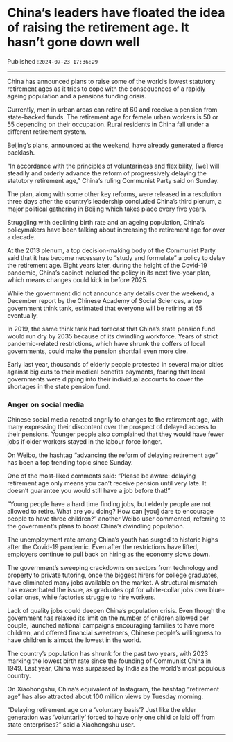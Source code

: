 # China’s leaders have floated the idea of raising the retirement age. It hasn’t gone down well

Published :`2024-07-23 17:36:29`

---

China has announced plans to raise some of the world’s lowest statutory retirement ages as it tries to cope with the consequences of a rapidly ageing population and a pensions funding crisis.

Currently, men in urban areas can retire at 60 and receive a pension from state-backed funds. The retirement age for female urban workers is 50 or 55 depending on their occupation. Rural residents in China fall under a different retirement system.

Beijing’s plans, announced at the weekend, have already generated a fierce backlash.

“In accordance with the principles of voluntariness and flexibility, [we] will steadily and orderly advance the reform of progressively delaying the statutory retirement age,” China’s ruling Communist Party said on Sunday.

The plan, along with some other key reforms, were released in a resolution three days after the country’s leadership concluded China’s third plenum, a major political gathering in Beijing which takes place every five years.

Struggling with declining birth rate and an ageing population, China’s policymakers have been talking about increasing the retirement age for over a decade.

At the 2013 plenum, a top decision-making body of the Communist Party said that it has become necessary to “study and formulate” a policy to delay the retirement age. Eight years later, during the height of the Covid-19 pandemic, China’s cabinet included the policy in its next five-year plan, which means changes could kick in before 2025.

While the government did not announce any details over the weekend, a December report by the Chinese Academy of Social Sciences, a top government think tank, estimated that everyone will be retiring at 65 eventually.

In 2019, the same think tank had forecast that China’s state pension fund would run dry by 2035 because of its dwindling workforce. Years of strict pandemic-related restrictions, which have shrunk the coffers of local governments, could make the pension shortfall even more dire.

Early last year, thousands of elderly people protested in several major cities against big cuts to their medical benefits payments, fearing that local governments were dipping into their individual accounts to cover the shortages in the state pension fund.

### Anger on social media

Chinese social media reacted angrily to changes to the retirement age, with many expressing their discontent over the prospect of delayed access to their pensions. Younger people also complained that they would have fewer jobs if older workers stayed in the labour force longer.

On Weibo, the hashtag “advancing the reform of delaying retirement age” has been a top trending topic since Sunday.

One of the most-liked comments said: “Please be aware: delaying retirement age only means you can’t receive pension until very late. It doesn’t guarantee you would still have a job before that!”

“Young people have a hard time finding jobs, but elderly people are not allowed to retire. What are you doing? How can [you] dare to encourage people to have three children?” another Weibo user commented, referring to the government’s plans to boost China’s dwindling population.

The unemployment rate among China’s youth has surged to historic highs after the Covid-19 pandemic. Even after the restrictions have lifted, employers continue to pull back on hiring as the economy slows down.

The government’s sweeping crackdowns on sectors from technology and property to private tutoring, once the biggest hirers for college graduates, have eliminated many jobs available on the market.  A structural mismatch has exacerbated the issue, as graduates opt for white-collar jobs over blue-collar ones, while factories struggle to hire workers.

Lack of quality jobs could deepen China’s population crisis. Even though the government has relaxed its limit on the number of children allowed per couple, launched national campaigns encouraging families to have more children, and offered financial sweeteners, Chinese people’s willingness to have children is almost the lowest in the world.

The country’s population has shrunk for the past two years, with 2023 marking the lowest birth rate since the founding of Communist China in 1949. Last year, China was surpassed by India as the world’s most populous country.

On Xiaohongshu, China’s equivalent of Instagram, the hashtag “retirement age” has also attracted about 100 million views by Tuesday morning.

“Delaying retirement age on a ‘voluntary basis’? Just like the elder generation was ‘voluntarily’ forced to have only one child or laid off from state enterprises?” said a Xiaohongshu user.

---

